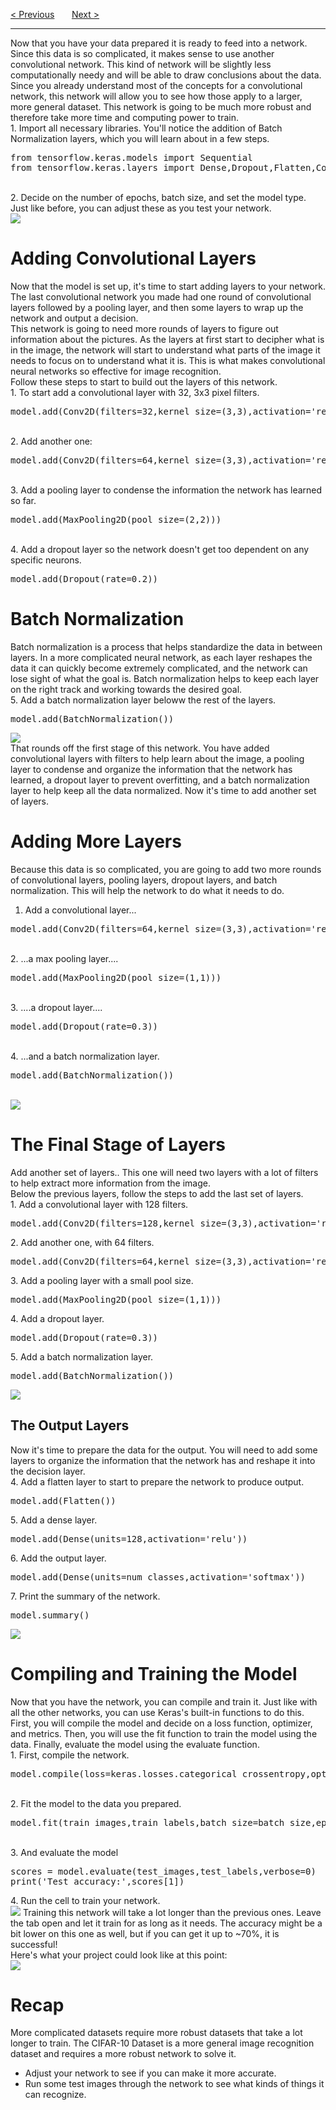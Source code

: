 <a href="/v3/CNN/Test-Your-CNN.md">&lt; Previous</a>
&nbsp;&nbsp;&nbsp;&nbsp;&nbsp;
<a href="/v3/Optional-CIFAR-Data/Creating-a-Network-for-CIFAR.md">Next &gt;</a>
<hr>
Now that you have your data prepared it is ready to feed into a network. Since this data is so complicated, it makes sense to use another convolutional network. This kind of network will be slightly less computationally needy and will be able to draw conclusions about the data.  
<br>
Since you already understand most of the concepts for a convolutional network, this network will allow you to see how those apply to a larger, more general dataset. This network is going to be much more robust and therefore take more time and computing power to train. 
<br>
1. Import all necessary libraries. You'll notice the addition of Batch Normalization layers, which you will learn about in a few steps.
<pre>
from tensorflow.keras.models import Sequential 
from tensorflow.keras.layers import Dense,Dropout,Flatten,Conv2D,MaxPooling2D,BatchNormalization
</pre>
<br>
2. Decide on the number of epochs, batch size, and set the model type. Just like before, you can adjust these as you test your network.
<br>
<img src="https://i.imgur.com/CQ8BhG0.png">
<h1>Adding Convolutional Layers</h1>
Now that the model is set up, it's time to start adding layers to your network. The last convolutional network you made had one round of convolutional layers followed by a pooling layer, and then some layers to wrap up the network and output a decision.
<br>
This network is going to need more rounds of layers to figure out information about the pictures. As the layers at first start to decipher what is in the image, the network will start to understand what parts of the image it needs to focus on to understand what it is. This is what makes convolutional neural networks so effective for image recognition. 
<br>
Follow these steps to start to build out the layers of this network. 
<br>
1. To start add a convolutional layer with 32, 3x3 pixel filters.
<pre>model.add(Conv2D(filters=32,kernel_size=(3,3),activation='relu',input_shape=input_shape))</pre>
<br>
2. Add another one:
<pre>model.add(Conv2D(filters=64,kernel_size=(3,3),activation='relu',input_shape=input_shape))</pre>
<br>
3. Add a pooling layer to condense the information the network has learned so far.
<pre>model.add(MaxPooling2D(pool_size=(2,2)))</pre>
<br>
4. Add a dropout layer so the network doesn't get too dependent on any specific neurons.
<pre>model.add(Dropout(rate=0.2))</pre>
<h1>Batch Normalization</h1>
Batch normalization is a process that helps standardize the data in between layers. In a more complicated neural network, as each layer reshapes the data it can quickly become extremely complicated, and the network can lose sight of what the goal is. Batch normalization helps to keep each layer on the right track and working towards the desired goal. 
<br>
5. Add a batch normalization layer beloww the rest of the layers. 
<pre>model.add(BatchNormalization())</pre>
<img src="https://i.imgur.com/2obXzCM.png">
<br>
That rounds off the first stage of this network. You have added convolutional layers with filters to help learn about the image, a pooling layer to condense and organize the information that the network has learned, a dropout layer to prevent overfitting, and a batch normalization layer to help keep all the data normalized. Now it's time to add another set of layers.
<h1>Adding More Layers</h1>

Because this data is so complicated, you are going to add two more rounds of convolutional layers, pooling layers, dropout layers, and batch normalization. This will help the network to do what it needs to do.
<br>
1. Add a convolutional layer...
<pre>model.add(Conv2D(filters=64,kernel_size=(3,3),activation='relu'))</pre>
<br>
2. ...a max pooling layer....
<pre>model.add(MaxPooling2D(pool_size=(1,1)))</pre>
<br>
3. ....a dropout layer....
<pre>model.add(Dropout(rate=0.3))</pre>
<br>
4. ...and a batch normalization layer.
<pre>model.add(BatchNormalization())</pre>
<br>
<img src="https://i.imgur.com/YnUJEKu.png">
<h1>The Final Stage of Layers</h1>
Add another set of layers.. This one will need two layers with a lot of filters to help extract more information from the image.
<br>
Below the previous layers, follow the steps to add the last set of layers.
<br>
1. Add a convolutional layer with 128 filters.
<pre>model.add(Conv2D(filters=128,kernel_size=(3,3),activation='relu'))</pre>
2. Add another one, with 64 filters.
<pre>model.add(Conv2D(filters=64,kernel_size=(3,3),activation='relu'))</pre>
3. Add a pooling layer with a small pool size.
<pre>model.add(MaxPooling2D(pool_size=(1,1)))</pre>
4. Add a dropout layer.
<pre>model.add(Dropout(rate=0.3))</pre>
5. Add a batch normalization layer.
<pre>model.add(BatchNormalization())</pre>
<img src="https://i.imgur.com/XdvdVzR.png">
<h2>The Output Layers</h2>
Now it's time to prepare the data for the output. You will need to add some layers to organize the information that the network has and reshape it into the decision layer.
<br>
4. Add a flatten layer to start to prepare the network to produce output. 
<pre>model.add(Flatten())</pre>
5. Add a dense layer. 
<pre>model.add(Dense(units=128,activation='relu'))</pre>
6. Add the output layer. 
<pre>model.add(Dense(units=num_classes,activation='softmax'))</pre>
7. Print the summary of the network. 
<pre>model.summary()</pre>
<img src="https://i.imgur.com/LferMyT.png">
<h1>Compiling and Training the Model</h1>
Now that you have the network, you can compile and train it. Just like with all the other networks, you can use Keras's built-in functions to do this. First, you will compile the model and decide on a loss function, optimizer, and metrics. Then, you will use the fit function to train the model using the data. Finally, evaluate the model using the evaluate function. 
<br>
1. First, compile the network. 
<pre>model.compile(loss=keras.losses.categorical_crossentropy,optimizer='adam',metrics=['accuracy'])</pre>
<br>
2. Fit the model to the data you prepared. 
<pre>model.fit(train_images,train_labels,batch_size=batch_size,epochs=epochs,validation_data=(test_images,test_labels),shuffle=True)</pre>
<br>
3. And evaluate the model
<pre>
scores = model.evaluate(test_images,test_labels,verbose=0) 
print('Test accuracy:',scores[1])  
</pre>
4. Run the cell to train your network. 
<br>
<img src="https://i.imgur.com/ofNjIK8.png">
Training this network will take a lot longer than the previous ones. Leave the tab open and let it train for as long as it needs. The accuracy might be a bit lower on this one as well, but if you can get it up to ~70%, it is successful!
<br>
Here's what your project could look like at this point:
<br>
<img src="https://i.imgur.com/sGqzVyU.png">
<h1>Recap</h1>
More complicated datasets require more robust datasets that take a lot longer to train.  The CIFAR-10 Dataset is a more general image recognition dataset and requires a more robust network to solve it. 
<ul>
  <li>Adjust your network to see if you can make it more accurate.</li>
  <li>Run some test images through the network to see what kinds of things it can recognize.</li>
</ul>
